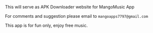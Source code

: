 This will serve as APK Downloader website for MangoMusic App

For comments and suggestion please email to `mangoapps7797@gmail.com`

This app is for fun only, enjoy free music.
